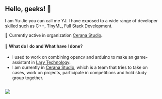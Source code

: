 ## Hello, geeks! 👋

I am Yu-Jie you can call me YJ. I have exposed to a wide range of developer skilled such as C++, TinyML, Full Stack Development. 

🌱 Currently active in organization [Cerana Studio](https://github.com/CeranaTeam). 

#### 🔭 What do I do and What have I done?
* I used to work on combining opencv and arduino to make an game-assistant in [Lary Technology](https://github.com/Lary-Tech). 
* I am currently in [Cerana Studio](https://github.com/CeranaTeam), which is a team that tries to take on cases, work on projects, participate in competitions and hold study group together.

![](https://skillicons.dev/icons?perline=15&i=vue,nuxt,tailwind,expressjs,mongodb,firebase,vercel,gcp,docker,arduino)
---
<!-- [![YJack's GitHub stats](https://github-readme-stats.vercel.app/api?username=YJack0000)](https://github.com/anuraghazra/github-readme-stats)
<br></br> -->

<!-- [![TOP Used Lang](https://github-readme-stats.vercel.app/api/top-langs/?username=YJack0000)](https://github.com/anuraghazra/github-readme-stats) -->

